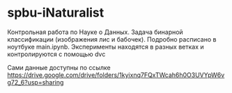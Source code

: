 # spbu-iNaturalist

Контрольная работа по Науке о Данных. Задача бинарной классификации (изображения лис и бабочек). Подробно расписано в ноутбуке main.ipynb. Эксперименты находятся в разных ветках и контролируются с помощью dvc

Сами данные доступны по ссылке https://drive.google.com/drive/folders/1kyixnq7FQxTWcah6h0O3UVYpW6vg72_6?usp=sharing
